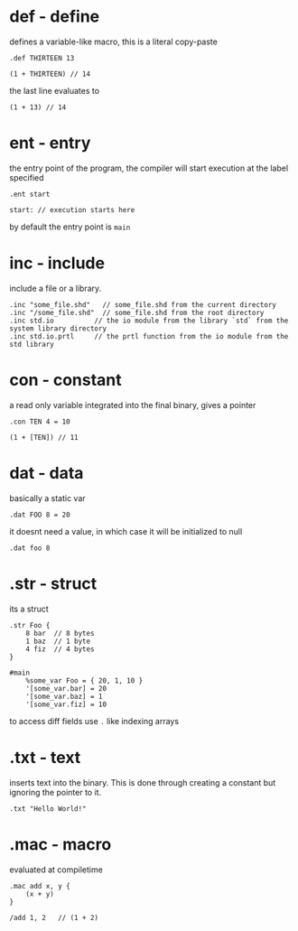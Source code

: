 # def - define
defines a variable-like macro, this is a literal copy-paste
```
.def THIRTEEN 13

(1 + THIRTEEN) // 14
```
the last line evaluates to
```
(1 + 13) // 14
```

# ent - entry
the entry point of the program, the compiler will start execution at the label specified
```
.ent start

start: // execution starts here
```
by default the entry point is `main`


# inc - include
include a file or a library.

```
.inc "some_file.shd"   // some_file.shd from the current directory
.inc "/some_file.shd"  // some_file.shd from the root directory
.inc std.io          // the io module from the library `std` from the system library directory
.inc std.io.prtl     // the prtl function from the io module from the std library
```


# con - constant
a read only variable integrated into the final binary, gives a pointer
```
.con TEN 4 = 10 

(1 + [TEN]) // 11
```


# dat - data
basically a static var
```
.dat FOO 8 = 20
```

it doesnt need a value, in which case it will be initialized to null  
```
.dat foo 8
```


# .str - struct 
its a struct
```
.str Foo {
    8 bar  // 8 bytes
    1 baz  // 1 byte 
    4 fiz  // 4 bytes
}

#main
    %some_var Foo = { 20, 1, 10 }
    '[some_var.bar] = 20
    '[some_var.baz] = 1
    '[some_var.fiz] = 10
```

to access diff fields use `.` like indexing arrays


# .txt - text
inserts text into the binary. This is done through creating a constant but ignoring the pointer to it.
```
.txt "Hello World!"
```

# .mac - macro
evaluated at compiletime
```
.mac add x, y {
    (x + y)
}

/add 1, 2   // (1 + 2)
```
